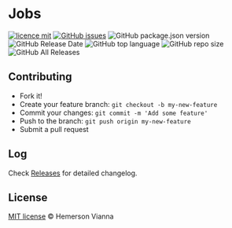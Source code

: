 # Jobs

[![licence mit](https://img.shields.io/badge/license-MIT-blue.svg?style=flat-square)](http://hemersonvianna.mit-license.org/)
[![GitHub issues](https://img.shields.io/github/issues/nerdcalistenico/jobs.svg)](https://github.com/nerdcalistenico/jobs/issues)
![GitHub package.json version](https://img.shields.io/github/package-json/v/nerdcalistenico/jobs.svg)
![GitHub Release Date](https://img.shields.io/github/release-date/nerdcalistenico/jobs.svg)
![GitHub top language](https://img.shields.io/github/languages/top/nerdcalistenico/jobs.svg)
![GitHub repo size](https://img.shields.io/github/repo-size/nerdcalistenico/jobs.svg)
![GitHub All Releases](https://img.shields.io/github/downloads/nerdcalistenico/jobs/total.svg)

## Contributing

- Fork it!
- Create your feature branch: `git checkout -b my-new-feature`
- Commit your changes: `git commit -m 'Add some feature'`
- Push to the branch: `git push origin my-new-feature`
- Submit a pull request

## Log

Check [Releases](https://github.com/nerdcalistenico/jobs/releases) for detailed changelog.

## License

[MIT license](http://hemersonvianna.mit-license.org/) © Hemerson Vianna
